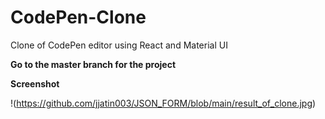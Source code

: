 # CodePen-Clone
Clone of CodePen editor using React and Material UI

**Go to the master branch for the project**

**Screenshot**

!(https://github.com/jjatin003/JSON_FORM/blob/main/result_of_clone.jpg)
